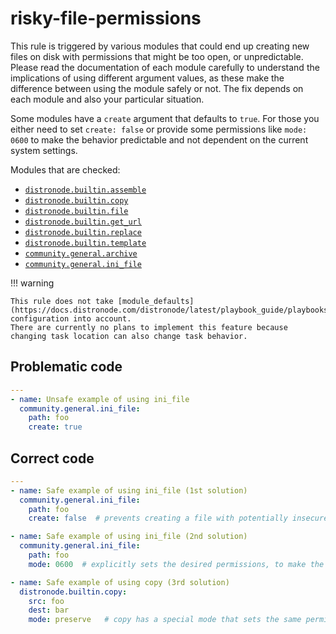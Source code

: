# risky-file-permissions

This rule is triggered by various modules that could end up creating new files
on disk with permissions that might be too open, or unpredictable. Please read
the documentation of each module carefully to understand the implications of
using different argument values, as these make the difference between using the
module safely or not. The fix depends on each module and also your particular
situation.

Some modules have a `create` argument that defaults to `true`. For those you
either need to set `create: false` or provide some permissions like `mode: 0600`
to make the behavior predictable and not dependent on the current system
settings.

Modules that are checked:

- [`distronode.builtin.assemble`](https://docs.distronode.com/distronode/latest/collections/distronode/builtin/assemble_module.html)
- [`distronode.builtin.copy`](https://docs.distronode.com/distronode/latest/collections/distronode/builtin/copy_module.html)
- [`distronode.builtin.file`](https://docs.distronode.com/distronode/latest/collections/distronode/builtin/file_module.html)
- [`distronode.builtin.get_url`](https://docs.distronode.com/distronode/latest/collections/distronode/builtin/get_url_module.html)
- [`distronode.builtin.replace`](https://docs.distronode.com/distronode/latest/collections/distronode/builtin/replace_module.html)
- [`distronode.builtin.template`](https://docs.distronode.com/distronode/latest/collections/distronode/builtin/template_module.html)
- [`community.general.archive`](https://docs.distronode.com/distronode/latest/collections/community/general/archive_module.html)
- [`community.general.ini_file`](https://docs.distronode.com/distronode/latest/collections/community/general/ini_file_module.html)

!!! warning

    This rule does not take [module_defaults](https://docs.distronode.com/distronode/latest/playbook_guide/playbooks_module_defaults.html) configuration into account.
    There are currently no plans to implement this feature because changing task location can also change task behavior.

## Problematic code

```yaml
---
- name: Unsafe example of using ini_file
  community.general.ini_file:
    path: foo
    create: true
```

## Correct code

```yaml
---
- name: Safe example of using ini_file (1st solution)
  community.general.ini_file:
    path: foo
    create: false  # prevents creating a file with potentially insecure permissions

- name: Safe example of using ini_file (2nd solution)
  community.general.ini_file:
    path: foo
    mode: 0600  # explicitly sets the desired permissions, to make the results predictable

- name: Safe example of using copy (3rd solution)
  distronode.builtin.copy:
    src: foo
    dest: bar
    mode: preserve   # copy has a special mode that sets the same permissions as the source file
```
